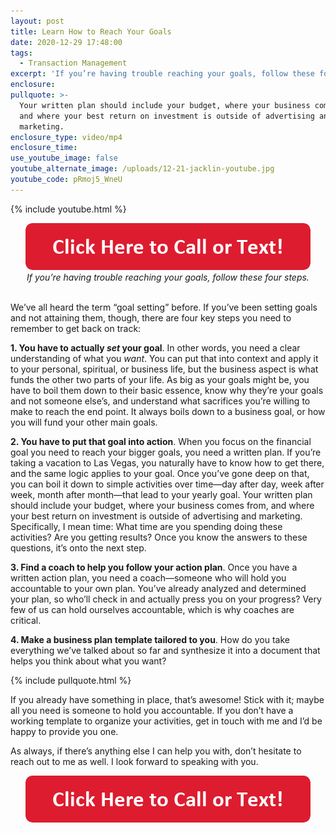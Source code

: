 ```yaml
---
layout: post
title: Learn How to Reach Your Goals
date: 2020-12-29 17:48:00
tags:
  - Transaction Management
excerpt: 'If you’re having trouble reaching your goals, follow these four steps.'
enclosure:
pullquote: >-
  Your written plan should include your budget, where your business comes from,
  and where your best return on investment is outside of advertising and
  marketing.
enclosure_type: video/mp4
enclosure_time:
use_youtube_image: false
youtube_alternate_image: /uploads/12-21-jacklin-youtube.jpg
youtube_code: pRmoj5_WneU
---
```


{% include youtube.html %}

<center><a href="tel:6306382600"><img alt="" width="456" height="75" src="/uploads/click-here-to-call-or-text.png" /></a></center>

<center><em>If you&rsquo;re having trouble reaching your goals, follow these four steps.</em></center>

<br>We’ve all heard the term “goal setting” before. If you’ve been setting goals and not attaining them, though, there are four key steps you need to remember to get back on track:

**1\. You have to actually *set* your goal**. In other words, you need a clear understanding of what you *want*. You can put that into context and apply it to your personal, spiritual, or business life, but the business aspect is what funds the other two parts of your life. As big as your goals might be, you have to boil them down to their basic essence, know why they’re your goals and not someone else’s, and understand what sacrifices you’re willing to make to reach the end point. It always boils down to a business goal, or how you will fund your other main goals.

**2\. You have to put that goal into action**. When you focus on the financial goal you need to reach your bigger goals, you need a written plan. If you’re taking a vacation to Las Vegas, you naturally have to know how to get there, and the same logic applies to your goal. Once you’ve gone deep on that, you can boil it down to simple activities over time—day after day, week after week, month after month—that lead to your yearly goal. Your written plan should include your budget, where your business comes from, and where your best return on investment is outside of advertising and marketing. Specifically, I mean time: What time are you spending doing these activities? Are you getting results? Once you know the answers to these questions, it’s onto the next step.

**3\. Find a coach to help you follow your action plan**. Once you have a written action plan, you need a coach—someone who will hold you accountable to your own plan. You’ve already analyzed and determined your plan, so who’ll check in and actually press you on your progress? Very few of us can hold ourselves accountable, which is why coaches are critical.

**4\. Make a business plan template tailored to you**. How do you take everything we’ve talked about so far and synthesize it into a document that helps you think about what you want?

{% include pullquote.html %}

If you already have something in place, that’s awesome\! Stick with it; maybe all you need is someone to hold you accountable. If you don’t have a working template to organize your activities, get in touch with me and I’d be happy to provide you one.

As always, if there’s anything else I can help you with, don’t hesitate to reach out to me as well. I look forward to speaking with you.

<center><a href="tel:6306382600"><img alt="" width="456" height="75" src="/uploads/click-here-to-call-or-text.png" /></a></center>
